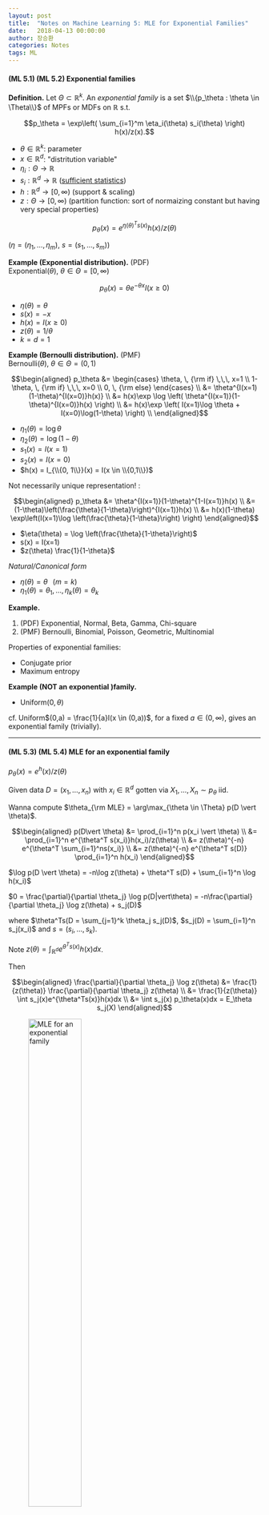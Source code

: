 ```yaml
---
layout: post
title:  "Notes on Machine Learning 5: MLE for Exponential Families"
date:   2018-04-13 00:00:00
author: 장승환
categories: Notes
tags: ML
---
```


#### (ML 5.1) (ML 5.2) Exponential families 

**Definition.** Let $\Theta \subset \mathbb{R}^k$. An *exponential family* is a set $\\{p_\theta : \theta \in \Theta\\}$ of MPFs or MDFs on $\mathbb{R}$ s.t.

$$p_\theta = \exp\left( \sum_{i=1}^m \eta_i(\theta) s_i(\theta)  \right) h(x)/z(x).$$

* $\theta \in \mathbb{R}^k$: parameter
* $x \in \mathbb{R}^d$: "distritution variable"
* $\eta_i : \Theta \rightarrow \mathbb{R}$ 
* $s_i : \mathbb{R}^d \rightarrow \mathbb{R}$ ([sufficient statistics](https://slack-redir.net/link?url=https%3A%2F%2Fonlinecourses.science.psu.edu%2Fstat414%2Fnode%2F244)) 
* $h : \mathbb{R}^d \rightarrow [0, \infty)$ (support & scaling)
* $z : \Theta \rightarrow [0, \infty)$ (partition function: sort of normaizing constant but having very special properties)

$$p_\theta(x) = e^{\eta(\theta)^Ts(x)}h(x)/z(\theta)$$

($\eta = (\eta_1, \ldots, \eta_m)$, $s = (s_1, \ldots, s_m)$)

**Example (Exponential distribution).** (PDF)  
Exponential($\theta$), $\theta \in \Theta = [0, \infty)$ 

$$p_\theta(x) = \theta e^{-\theta x}I(x\ge 0)$$

* $\eta(\theta) = \theta$
* $s(x) = -x$
* $h(x) = I(x\ge 0)$
* $z(\theta) = 1/\theta$ 
* $k = d= 1$

**Example (Bernoulli distribution).** (PMF)  
Bernoulli($\theta$), $\theta \in \Theta = (0, 1)$

$$\begin{aligned}
p_\theta &=
\begin{cases}
\theta, \, {\rm if} \,\,\, x=1 \\
1-\theta, \, {\rm if} \,\,\, x=0 \\
0, \, {\rm else}
\end{cases} \\
&= \theta^{I(x=1)(1-\theta)^{I(x=0)}h(x)} \\
&= h(x)\exp \log \left( \theta^{I(x=1)}(1-\theta)^{I(x=0)}h(x) \right) \\
&= h(x)\exp \left( I(x=1)\log \theta + I(x=0)\log(1-\theta) \right) \\
\end{aligned}$$

* $\eta_1(\theta) = \log \theta$
* $\eta_2(\theta) = \log (1-\theta)$
* $s_1(x) = I(x=1)$
* $s_2(x) = I(x=0)$
* $h(x) = I_{\\{0, 1\\}}(x) = I(x \in \\{0,1\\})$

Not necessarily unique representation! :

$$\begin{aligned}
p_\theta &= \theta^{I(x=1)}(1-\theta)^{1-I(x=1)}h(x) \\
&= (1-\theta)\left(\frac{\theta}{1-\theta}\right)^{I(x=1)}h(x) \\
&= h(x)(1-\theta) \exp\left(I(x=1)\log \left(\frac{\theta}{1-\theta}\right) \right)
\end{aligned}$$

* $\eta(\theta) = \log \left(\frac{\theta}{1-\theta}\right)$
* s(x) = I(x=1)
* $z(\theta) \frac{1}{1-\theta}$

*Natural/Canonical form*  
* $\eta(\theta) = \theta$ $\,$ ($m= k$) 
* $\eta_1(\theta) = \theta_1, \ldots, \eta_k(\theta) = \theta_k$

**Example.**
1. (PDF) Exponential, Normal, Beta, Gamma, Chi-square
2. (PMF) Bernoulli, Binomial, Poisson, Geometric, Multinomial

Properties of exponential families:
* Conjugate prior
* Maximum entropy

**Example (NOT an exponential )family.**  
* Uniform$(0, \theta)$

cf. Uniform$(0,a) = \frac{1}{a}I(x \in (0,a))$, for a fixed $a \in (0, \infty)$, gives an exponential family (trivially).

---

#### (ML 5.3) (ML 5.4) MLE for an exponential family

$p_\theta(x) = e^ h(x)/z(\theta)$

Given data $D = (x_1, \ldots, x_n)$ with $x_i \in \mathbb{R}^d$ gotten via $X_1, \ldots, X_n \sim p_\theta$ iid.

Wanna compute $\theta_{\rm MLE} = \arg\max_{\theta \in \Theta} p(D \vert \theta)$.

$$\begin{aligned}
p(D\vert \theta) &= \prod_{i=1}^n p(x_i \vert \theta) \\
&= \prod_{i=1}^n e^{\theta^T s(x_i)}h(x_i)/z(\theta) \\
&= z(\theta)^{-n} e^{\theta^T \sum_{i=1}^ns(x_i)} \\
&= z(\theta)^{-n} e^{\theta^T s(D)} \prod_{i=1}^n h(x_i) 
\end{aligned}$$

$\log p(D \vert \theta) = -n\log z(\theta) + \theta^T s(D) + \sum_{i=1}^n \log h(x_i)$

$0 = \frac{\partial}{\partial \theta_j} \log p(D|vert\theta) 
= -n\frac{\partial}{\partial \theta_j} \log z(\theta) + s_j(D)$

where $\theta^Ts(D = \sum_{j=1}^k \theta_j s_j(D)$, $s_j(D) = \sum_{i=1}^n s_j(x_i)$ and $s=(s_i,\ldots, s_k)$.

Note $z(\theta) = \int_{\mathbb{R}^d} e^{\theta^T s(x)}h(x)dx$.

Then 

$$\begin{aligned}
\frac{\partial}{\partial \theta_j} \log z(\theta) &= \frac{1}{z(\theta)} \frac{\partial}{\partial \theta_j} z(\theta) \\
&= \frac{1}{z(\theta)} \int s_j(x)e^{\theta^Ts(x)}h(x)dx \\
&= \int s_j(x) p_\theta(x)dx = E_\theta s_j(X)
\end{aligned}$$

<figure>
<img src="/assets/pics/mm-ml/mle-exp-fam.png" alt="MLE for an exponential family" style="width: 50%; height: 50%">
<figcaption>MLE for an exponential family
</figcaption>
</figure>

$\log p(D \vert \theta) = -n\log z(\theta) + \theta^T s(D) + \sum_{i=1}^n \log h(x_i) = -nE_\theta s_j(x) +s_j(D)$

implies

$n E_\theta s(X) = s(D) = \sum_{i=1}^n s(x_i)$ 

implies 

<span style="color:red">$E_{\theta_{\rm MLE}} s(x) = \frac{1}{n}\sum_{i=1}^n s(x_i)$</span>
if MLE exists and $\theta_{\rm MLE} \in {\rm Int} \Theta$.

**Example.** $p_\theta(x) = \theta e^{-\theta x} I(x \ge 0)$  
$z(\theta) = \frac{1}{\theta}$, $s(x) = - x$, $\eta(\theta) = \theta$.  

$$\begin{aligned}
\frac{\partial}{\partial \theta} \log z(\theta) &= \frac{\partial}{\partial \theta} -\log \theta \\
&= -\frac{1}{\theta} = E (s(X)) = -E(X)
\end{aligned}$$

implies $E(X \frac{1}{\theta})$.

Now $-\frac{1}{\theta} = E_\theta s(X) = \frac{1}{n}\sum_{i=1}^n (-x_i)$ implies  
$\frac{1}{\theta} = \frac{1}{n}\sum_{i=1}^n x_i$ implies  

$\theta_{\rm MLE} =\frac{1}{\frac{1}{n}\sum_{i=1}^nx_i}$


---

#### (ML 6.1) Maximum a posteriori (MAP) estimation

**Setup.**
* Given data $D = (x_1, \ldots, x_n)$, $x_i \in \mathbb{R}^d$.
* Assume a jont distribution $p(D, \theta) = p(D\vert \theta)p(\theta)$ where $\theta$ is a RV.
* Goal: choose a good value of $\theta$ for $D$.
* Choose <span style="color:red">$\theta_{\rm MAP} = \arg\max_\theta p(\theta\vert D)$</span>. $\,$ 
cf. <span style="color:blue">$\theta_{\rm MLE} = \arg\max_\theta p(\theta\vert D)$</span>.

<figure>
<img src="/assets/pics/mm-ml/likelihood-prior-posterior.png" alt="likelihood-prior-posterior" style="width: 50%; height: 50%">
<figcaption>Comparison among likelihood, prior and posterior
</figcaption>
</figure>

**Pros.**
* Easy to compute & interpretable
* Avoid overfitting, closely connected with "*regularization*"/"*shrinkage*"
* Tends to look like MLE asymptotically ($n \rightarrow \infty$)

**Cons.**
* Point estimate - no representation of uncertainty in $\theta$
* Not invariant under reparametrization (cf. $\mathscr{T} = g(\theta) \Rightarrow \mathscr{T}_{\rm MLE} = g(\mathscr{T}_{\rm MLE})$)
* Must assume prior on $\theta$

---

#### (ML 7.1) Bayesian inference - A simple example

"Put distributions on everything, and then use rules of probability."

---

#### (ML 7.2) Aspects of Bayesian inference


---

#### (ML 11.1) Estimators

Assume the data $D = (X_1, \ldots, X_n)$ are given as RVs.

**Definition.** A *statistic* is a RV $S$ that is a function of the data $D$. (i.e. $S=f(D)$)

**Terminology.** An *estimator* is a statistic intended to approximate a parameter governing the distribution of $D$.

**Notation.** 
1. $\hat{\theta}$ denotes an estimator of a parameter $\theta$.
2. $\hat{\theta}_n$ emphasize (the dependence on) $n$

**Example.** $X_1, \ldots, X_n \sim N(\mu, \sigma^2)$ iid  
(Sample mean) $\,\,$  $\hat{\mu} = \bar{X} = \frac{1}{n}\sum_{i=1}^nX_i$ $\,\,$ /cf. $\sigma^2 = E((X - \mu)^2)$  
("Biased" sample variance) $\,\,$  $\hat{\sigma}^2 = \frac{1}{n}\sum_{i=1}^n(X_i -\bar{X})^2$  
("unbiased" sample variance) $\,\,$  $s^2 = \frac{1}{n-1}\sum_{i=1}^n(X_i -\bar{X})^2$

**Definition.**
1. The *bias* of an estimator $\hat{\theta}$ is $\,$ ${\rm bias}(\hat{\theta}) = E(\hat{\theta}) - \theta$.  
2. An estimator $\hat{\theta}$ is *unbiased* if $\,$ ${\rm bias}(\theta) = 0$.  

**Example.**
1. $\hat{\mu}$ is unbiased: $E(\hat{\mu}) = E(\frac{1}{n}\sum_{i=1}^nX_i) =\frac{1}{n}\sum E(X_i) = \frac{1}{n}\sum \mu = \mu$  
2. $\hat{\sigma}^2$ is biased. (Exercise)
3. $s^2$ is unbiased. (Exercise)

---

#### (ML 11.2) Decision theory terminology in different contexts

**General**             | **Estimators**                         | **$^*$Regression/Classification**
Decision rule $\delta$  | $^*$Estimator function $g$             | Prediction function $f$
State $s$ (unknown)     | Parameter $\theta$ (unknown)           | Target value $Y$ (unknown)
$^*$Data $D$ (observed) | Data $D$ (observed)                    | Point $X$ (observed)
Action $a = \delta(D)$  | Estimator/Estimate $\hat{\theta}=g(D)$ | Prediction $\hat{Y} = f(X)$
Loss $L(s, a)$          | Loss L(\theta, \hat{\theta})           | Loss $L(Y, \hat{Y})$

**Example**  
Estimator is a RV: $\hat{\mu} = \frac{1}{n} \sum_{i=1}^n X_i$  
Estimate is a number: $\hat{\mu} = \frac{1}{n} \sum_{i=1}^n x_i = 2.3$  
SIn some situation the procedure $g$ is refered to as an estimator!

---

#### (ML 11.3) Frequentist risk, Bayesian expected loss, and Bayes risk

Exciting session to clear up all the mud!

**Data:** $\,$ $D = (X_1, \ldots, X_n)$, $D \sim p_\theta$  
**Parameter:** $\,$ $\theta \sim \pi$ $\,$ (the parameter $\theta$ is a RV)  
**Estimator:** $\,$ $\hat{\theta} = f(D) = \delta(D)$  

Everything begins with : Loss $=L(\theta, f(D))$.  
We wanna minimize the loss but it's an RV!  
Two option to deal with it:  
1. Averaging over $\theta$ given the data : $E(L(\theta, f(D)) \vert D) =:\rho(\pi, f(D))$ <span style="color:blue">Bayesian expected loss</span> 
2. Averaging over the data given $\theta$ : $E(L(\theta, f(D)) \vert \theta) =: R(\theta, f)$ <span style="color:red">(Frequentist) risk</span>


<figure>
<img src="/assets/pics/mm-ml/bayes-risk.png" alt="Bayes Risk" style="width: 100%; height: 100%">
<figcaption>
</figcaption>
</figure>


[Bayesians vs. frequentists](http://planning.cs.uiuc.edu/node471.html){:target="_blank"}

---

#### (ML 11.4) Choosing a decision rule - Bayesian and frequentist

<span style="color:orange">**How to choose $f$.**</span>  

<span style="color:blue">**Bayesian:** Assume $\pi$</span>  
<span style="color:blue">Case 1. Know $D$. Choose $f(D)$ to minimize $\rho(\pi, f(D))$</span>    
<span style="color:blue">Case 2. Don't know $D$. Choose $f$ to minimize $r(\pi, f)$</span>  

<span style="color:red">**Frequentist:** Introduce a furthere principle to guide your choice.</span>  
<span style="color:red">(a) Unbiasedness</span>  
<span style="color:red">(b) Admissibility</span> 
<span style="color:red">(c) Minimax</span>  
<span style="color:red">(d) Invariance</span>  

<figure>
<img src="/assets/pics/mm-ml/frequentist.png" alt="A frequentist approaches" style="width: 70%; height: 70%">
<figcaption>A frequentist approach
</figcaption>
</figure>

---

#### (ML 11.5) Bias-Variance decomposition (MSE $=$ bias$^2$ + var)

"A super impportant port of ML is what's called <span style="color:red">model selection</span> and a tool for model selection is the bias-variance decomposition."

Almost trivial identity but extremely handy.

**Definition.** Let $D$ be random data. The MSE of an estimator $\hat{\theta} = f(D)$ for $\theta$ is

$${\rm MSE}(\hat{\theta}) = E((\hat{\theta} - \theta)^2\vert \theta)$$

Put $\vert \theta$ emphasizing we're not averagning over $\theta$ here  (we don't have a distribution over $\theta$).
We're just averaging over the data. 

MSE$\theta$ is nothing but the risk $R(\theta, f)$ under square loss, i.e., when the loss function is the square of the deifference.

**Recall.** bias$(\hat{\theta}) = E(\theta) -\theta$.

**Proposition.** MSE$(\theta) = bias(\hat{\theta})^2 + {\rm var}(\hat{\theta})$

Proof:
<figure>
<img src="/assets/pics/mm-ml/proof-bias-variance.png" alt="Bias-variance" style="width: 70%; height: 70%">
<figcaption>
</figcaption>
</figure>

**Silly example.**
$X \sim N(\theta, 1)$
$\theta$ nonrandom & unknown
$D = X

"Natural" estimate of $\theta$: $\delta_1(D) = X \leadsto$ bias$^2 = 0$, var$ = 1$, MSE$ =1$  
"Silly" estimate of $\theta$: $\delta_0(D) = X \leadsto$ bias$^2 = \theta^2$, var$ = 0$, MSE$ = \theta^2$

cf. Shrinkage, Stein's paradox

---

#### (ML 12.1) Model selection - introduction and examples

<span style="color:orange">**"Model" selection**</span> really means "complexity" selection!

Here, *complexity* $\approx$ flexibility to fit/explain data  

**Example** (Linaer regression with MLE for $w$)  $f(x) = w^T\varphi(x)$  
Given data $x \in \mathbb{R}$, consider polynomial basis $\varphi(x) = x^k$, $\varphi = (\varphi_0, \varphi_1, \ldots, \varphi_B)$

Turns out <span style="color:purple">$B =$ "complexity parameter"</span>

<figure>
<img src="/assets/pics/mm-ml/model-selection.png" alt="Model selection illustration" style="width: 80%; height: 80%">
<figcaption>Model (in fact complexity) selection illustration
</figcaption>
</figure>

**Example** (Bayesia linear regression or MAP)
<figure>
<img src="/assets/pics/mm-ml/bayesian-regression.png" alt="Bayesian linear regression" style="width: 100%; height: 100%">
<figcaption>
</figcaption>
</figure>

**Example** ($k$NN)   
<figure>
<img src="/assets/pics/mm-ml/knn-model-selection.png" alt="Classification example" style="width: 80%; height: 80%">
<figcaption>
</figcaption>
</figure>
<span style="color:purple">$k$</span> "controls" decesion boundaties.


---

#### (ML 12.2) Bias-variance in model selection

Bias-variance trade-off, as they say.  
MSE $=$ bias$^2 +$ var  / $\in$MSE $=$ $\int$bias$^2 +$ $\int$var (only applies for <span style="color:green">square loss</span>)
<figure>
<img src="/assets/pics/mm-ml/bias-var-convex.png" alt="Bias-variance trade-off" style="width: 60%; height: 60%">
<figcaption>Bias-variance "trade-off"
</figcaption>
</figure>

<figure>
<img src="/assets/pics/mm-ml/bias-var-trade.png" alt="Bias-variance trade-off" style="width: 80%; height: 80%">
<figcaption>
</figcaption>
</figure>

---

#### (ML 15.1) Newton's method (for optimization) - intuition

2nd order method!

(Gradient descent $x_{t+1} = x_t - \alpha_t \nabla f(x_t)$ : 1st order method)

**Analogy (1D).**

* zero-finding: $x_{t+1} = x_t - \frac{f(x_t)}{f'(x_t)}$

<figure>
<img src="/assets/pics/mm-ml/zero-finding.png" alt="zero-finding" style="width: 35%; height: 35%">
<figcaption>
</figcaption>
</figure>

* min./maximizing: $x_{t+1} = x_t - \frac{f'(x_t)}{f''(x_t)}$

<figure>
<img src="/assets/pics/mm-ml/minimizing.png" alt="minimizing" style="width: 60%; height: 60%">
<figcaption> Minimizing in 1D
</figcaption>
</figure>

<figure>
<img src="/assets/pics/mm-ml/2d.png" alt="minimizing in 2D" style="width: 60%; height: 60%">
<figcaption> Minimizing in 2D
</figcaption>
</figure>

---

#### (ML 15.2) Newton's method (for optimization) in multiple dimensions

Idea: "Make a 2nd order approximation and minimize tha."

Let $f: \mathbb{R}^n \rightarrow \mathbb{R}$ be (sufficiently) smooth.

**Taylor's theorem:** for $x$ near a, letting $g = \nabla f(a)$ and $H = \nabla^2f(a) = \left(\frac{\partial^2}{\partial x_i \partial x_j}f(a)\right)_{ij}$,

$$\begin{aligned}
f(x) &\approx f(a) + g^T(x-a) +\frac{1}{2}(x-a)^TH(x-a) \\
     &= \frac{1}{2}x^THx + b^Tx +c =:q(x)
\end{aligned}$$

<figure>
<img src="/assets/pics/mm-ml/newton.png" alt="Newton's method" style="width: 35%; height: 35%">
<figcaption> 
</figcaption>
</figure>

Minimize: 
$0 = \nabla q = Hx + b \Rightarrow x = -H^{-1}b = a -H^{-1}g$

Critical to check: $\nabla^2 q = H$ $\Rightarrow$ minimum if $H$ is PSD.

**Algorithm.**
* Initialize $x \in \mathbb{R}^n$
* Iterate: $x_{t+1} = x_t - H^{-1}g$ where $g = \nabla f(x_t), H = \nabla^2 f(x_t)$

**Issues.**
1. $H$ may fail to be PSD. (Option: switch gradient descent. A smart way to do it: Levenberg–Marquardt algorithm) 
2. Rather than invert $H$, sove $Hy = g$ for $y$, then use $x_{t+1} = x_t - y$. (More robust approach)
3. $x_{t+1} = x_t - \alpha_t y$. (small "step size" $\alpha_t>0$)

---

#### (ML 17.1) Sampling methods - why sampling, pros and cons

Why sampling?
* For approximate expectations (estimate statistics / posterior infernce i.e. computing probability)
* For visualization

Why expectations?
* Any probability is an expectation: $P[X \in A] = E[I(X \in A)]$.
* Approximation is needed for intractable sums/integrals (can be expressed as expectations)

Pros.
* Easy (both to implement and understand)
* General purpose

Cons.
* Too easy - used inappropriately
* Slow
* Getting "good" samples may be dificult
* Difficult to assess

---

#### (ML 17.2) Monte Carlo methods - A little history

<figure>
<img src="/assets/pics/mm-ml/mc-history.png" alt="A little history of MC" style="width: 80%; height: 80%">
<figcaption>A little history of Monte Carlo methods
</figcaption>
</figure>

---

#### (ML 17.3) Monte Carlo approximation

Goal: Aprroximate $E[f(X)]$, when intractable.

Definition (Monte Carlo estimator): If $X_1, \ldots, X_n \sim p$ iid then 

$$\hat{\mu}_n = \frac{1}{n}\sum_{i=1}^nf(X_i)$$

is a (basic) *Monte Carlo estimator* of $E[f(X)]$ where $X \sim p$. (sample mean)

Remark  
(1) $E[\hat{\mu}_n] = E[f(X)]$ (i.e. $\hat{\mu}_n$ is an unbiased estimator)  
(2) 

---

#### (ML 17.5) Importance sampling - introduction
<span style="color:red">*It's not a sampling method but an estimation technique!*</span>

It can be thought of as a variant of MC estimation.

***Recall.** MC estimation (by sample mean): 

$$\mathbb{E}(f(X)) \approx \frac{1}{n}\sum_{i=1}^nf(X_i)$$

under the BIG assumtion that $X \sim p$ and $X_i \sim p$.

Can we do something similar by drawing samples from an alternative distribution $q$?

Yes, and in some cases you can do much much better!

**Density $p$ case.**

$$\mathbb{E}(f(X)) = \int f(x)p(x)dx = \int f(x)\frac{p(x)}{q(x)}p(x)dx \approx \frac{1}{n}\sum_{i=1}^nf(X_i)\frac{p(X_i)}{q(X_i)}$$

holds for all (pdf) $q$ s.t. $q(x)= 0 \Rightarrow p(x) = 0$, i.e., $p$ is absolutely continuous w.r.t. $q$.

<figure>
<img src="/assets/pics/mm-ml/importance-sampling.png" alt="Importance sampling" style="width: 80%; height: 80%">
<figcaption>Importance sampling
</figcaption>
</figure>

---

$$ $$

*To be added..*

---



